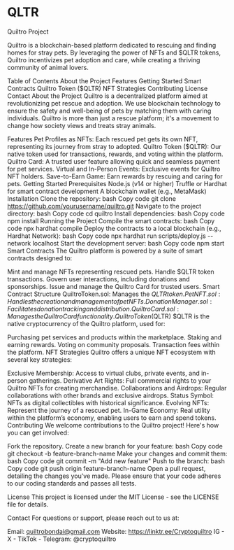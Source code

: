 # QLTR
Quiltro Project

Quiltro is a blockchain-based platform dedicated to rescuing and finding homes for stray pets. By leveraging the power of NFTs and $QLTR tokens, Quiltro incentivizes pet adoption and care, while creating a thriving community of animal lovers.

Table of Contents
About the Project
Features
Getting Started
Smart Contracts
Quiltro Token ($QLTR)
NFT Strategies
Contributing
License
Contact
About the Project
Quiltro is a decentralized platform aimed at revolutionizing pet rescue and adoption. We use blockchain technology to ensure the safety and well-being of pets by matching them with caring individuals. Quiltro is more than just a rescue platform; it's a movement to change how society views and treats stray animals.

Features
Pet Profiles as NFTs: Each rescued pet gets its own NFT, representing its journey from stray to adopted.
Quiltro Token ($QLTR): Our native token used for transactions, rewards, and voting within the platform.
Quiltro Card: A trusted user feature allowing quick and seamless payment for pet services.
Virtual and In-Person Events: Exclusive events for Quiltro NFT holders.
Save-to-Earn Game: Earn rewards by rescuing and caring for pets.
Getting Started
Prerequisites
Node.js (v14 or higher)
Truffle or Hardhat for smart contract development
A blockchain wallet (e.g., MetaMask)
Installation
Clone the repository:
bash
Copy code
git clone https://github.com/yourusername/quiltro.git
Navigate to the project directory:
bash
Copy code
cd quiltro
Install dependencies:
bash
Copy code
npm install
Running the Project
Compile the smart contracts:
bash
Copy code
npx hardhat compile
Deploy the contracts to a local blockchain (e.g., Hardhat Network):
bash
Copy code
npx hardhat run scripts/deploy.js --network localhost
Start the development server:
bash
Copy code
npm start
Smart Contracts
The Quiltro platform is powered by a suite of smart contracts designed to:

Mint and manage NFTs representing rescued pets.
Handle $QLTR token transactions.
Govern user interactions, including donations and sponsorships.
Issue and manage the Quiltro Card for trusted users.
Smart Contract Structure
QuiltroToken.sol: Manages the $QLTR token.
PetNFT.sol: Handles the creation and management of pet NFTs.
DonationManager.sol: Facilitates donation tracking and distribution.
QuiltroCard.sol: Manages the Quiltro Card functionality.
Quiltro Token ($QLTR)
$QLTR is the native cryptocurrency of the Quiltro platform, used for:

Purchasing pet services and products within the marketplace.
Staking and earning rewards.
Voting on community proposals.
Transaction fees within the platform.
NFT Strategies
Quiltro offers a unique NFT ecosystem with several key strategies:

Exclusive Membership: Access to virtual clubs, private events, and in-person gatherings.
Derivative Art Rights: Full commercial rights to your Quiltro NFTs for creating merchandise.
Collaborations and Airdrops: Regular collaborations with other brands and exclusive airdrops.
Status Symbol: NFTs as digital collectibles with historical significance.
Evolving NFTs: Represent the journey of a rescued pet.
In-Game Economy: Real utility within the platform’s economy, enabling users to earn and spend tokens.
Contributing
We welcome contributions to the Quiltro project! Here's how you can get involved:

Fork the repository.
Create a new branch for your feature:
bash
Copy code
git checkout -b feature-branch-name
Make your changes and commit them:
bash
Copy code
git commit -m "Add new feature"
Push to the branch:
bash
Copy code
git push origin feature-branch-name
Open a pull request, detailing the changes you've made.
Please ensure that your code adheres to our coding standards and passes all tests.

License
This project is licensed under the MIT License - see the LICENSE file for details.

Contact
For questions or support, please reach out to us at:

Email: quiltrobondai@gmail.com
Website: https://linktr.ee/Cryptoquiltro
IG - X - TikTok - Telegram: @cryptoquiltro
